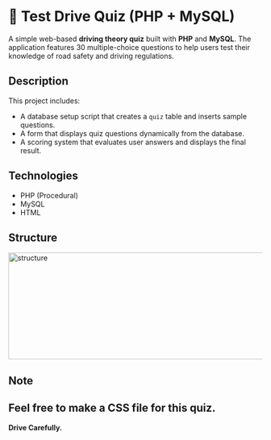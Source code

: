 # 🚗 Test Drive Quiz (PHP + MySQL)

A simple web-based **driving theory quiz** built with **PHP** and **MySQL**. The application features 30 multiple-choice questions to help users test their knowledge of road safety and driving regulations.

##  Description

This project includes:
- A database setup script that creates a `quiz` table and inserts sample questions.
- A form that displays quiz questions dynamically from the database.
- A scoring system that evaluates user answers and displays the final result.

##  Technologies 

- PHP (Procedural)
- MySQL
- HTML

## Structure

<img width="801" height="212" alt="structure" src="https://github.com/user-attachments/assets/96bbbea3-102a-47cc-93e0-c6739ae39904" />

## Note 
Feel free to make a CSS file for this quiz.
---

**Drive Carefully.**

